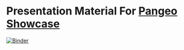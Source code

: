 # Presentation Material For [Pangeo Showcase](https://pangeo.io/pangeo-showcase.html)

[![Binder](https://mybinder.org/badge_logo.svg)](https://mybinder.org/v2/gh/cheginit/pangeo_showcase21/HEAD?urlpath=lab/tree/notebooks)
